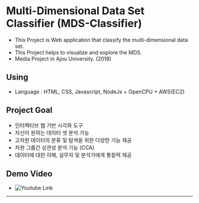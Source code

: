 # Multi-Dimensional Data Set Classifier (MDS-Classifier)
- This Project is Web application that classify the multi-dimensional data set.
- This Project helps to visualize and explore the MDS.
- Media Project in Ajou University. (2018)

## Using
- Language : HTML, CSS, Javascript, NodeJs + OpenCPU + AWS(EC2)

## Project Goal
- 인터랙티브 웹 기반 시각화 도구
- 자신이 원하는 데이터 셋 분석 가능
- 고차원 데이터의 분류 및 탐색을 위한 다양한 기능 제공
- 차원 그룹간 상관성 분석 기능 (CCA)
- 데이터에 대한 이해, 실무자 및 분석가에게 통찰력 제공

## Demo Video
- ![Youtube Link](https://www.youtube.com/watch?v=d_HFy_u4ec4&feature=youtu.be)

***
